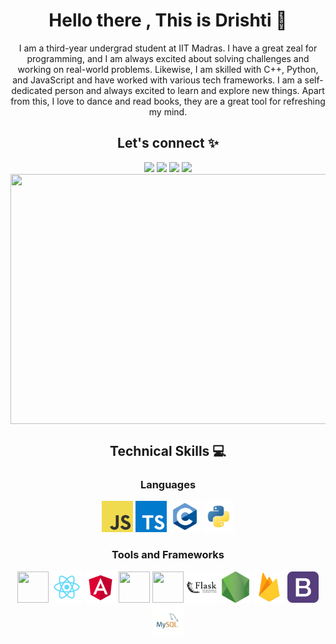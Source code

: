 <h1 align="center">Hello there , This is Drishti 👋</h1>
<p align="center">I am a third-year undergrad student at IIT Madras. I have a great zeal for programming, and I am always excited about solving challenges and working on real-world problems. Likewise, I am skilled with C++, Python, and JavaScript and have worked with various tech frameworks. I am a self-dedicated person and always excited to learn and explore new things. Apart from this, I love to dance and read books, they are a great tool for refreshing my mind.</p>

<h2 align = "center">Let's connect ✨</h2>
<p align="center">
 <a href="https://twitter.com/Drishti0901"><img src = "https://img.shields.io/badge/Twitter-Drishti0901?style=for-the-badge&logo=twitter&logoColor=white"/></a>
 <a href="https://www.linkedin.com/in/drishti-peshwani"><img src = "https://img.shields.io/badge/LinkedIn-drishti-peshwani?style=for-the-badge&logo=linkedin&logoColor=white"/></a>
  <a href="mailto: drishtipeshwani09@gmail.com"><img src = "https://img.shields.io/badge/Gmail-Drishti?style=for-the-badge&logo=gmail&logoColor=white"/></a>
 <a href="https://dev.to/drishtipeshwani"><img src = "https://img.shields.io/badge/dev.to-0A0A0A?style=for-the-badge&logo=devdotto&logoColor=white"/></a>
  <img align = "center" src ="https://user-images.githubusercontent.com/65016769/135293536-ec31116a-5dc6-4ac0-a25c-af0b590f34dd.png" width="800px" height="400px"/>
</p>

<h2 align = "center">Technical Skills 💻</h2>
<h3 align="center">Languages</h3>
<p align="center">
<img src = "https://raw.githubusercontent.com/github/explore/80688e429a7d4ef2fca1e82350fe8e3517d3494d/topics/javascript/javascript.png" height="50px" width="50px"/>
<img src = "https://raw.githubusercontent.com/github/explore/80688e429a7d4ef2fca1e82350fe8e3517d3494d/topics/typescript/typescript.png" height="50px" width="50px"/>
<img src = "https://raw.githubusercontent.com/github/explore/f3e22f0dca2be955676bc70d6214b95b13354ee8/topics/c/c.png" height="50px" width="50px"/>
<img src = "https://raw.githubusercontent.com/github/explore/80688e429a7d4ef2fca1e82350fe8e3517d3494d/topics/python/python.png" height="50px" width="50px"/>
  </p>
<h3 align="center">Tools and Frameworks</h3>
<p align="center">
 <img src = "https://appwrite.io/images-ee/press/square-logo-pink.svg" height="50px" width="50px"/>
<img src = "https://raw.githubusercontent.com/github/explore/80688e429a7d4ef2fca1e82350fe8e3517d3494d/topics/react/react.png" height="50px" width="50px"/>
<img src = "https://raw.githubusercontent.com/github/explore/f3e22f0dca2be955676bc70d6214b95b13354ee8/topics/angular/angular.png" height="50px" width="50px"/>
 <img src = "https://docs.soliditylang.org/en/v0.8.12/_static/logo.svg" height="50px" width="50px"/>
<img src = "https://ionicframework.com/img/meta/logo.png" height="50px" width="50px"/>
<img src = "https://raw.githubusercontent.com/github/explore/f3e22f0dca2be955676bc70d6214b95b13354ee8/topics/flask/flask.png" height="50px" width="50px"/>
<img src = "https://raw.githubusercontent.com/github/explore/f3e22f0dca2be955676bc70d6214b95b13354ee8/topics/nodejs/nodejs.png" height="50px" width="50px"/>
<img src = "https://raw.githubusercontent.com/github/explore/80688e429a7d4ef2fca1e82350fe8e3517d3494d/topics/firebase/firebase.png" height="50px" width="50px"/>
<img src = "https://raw.githubusercontent.com/github/explore/80688e429a7d4ef2fca1e82350fe8e3517d3494d/topics/bootstrap/bootstrap.png" height="50px" width="50px"/>
<img src = "https://raw.githubusercontent.com/github/explore/80688e429a7d4ef2fca1e82350fe8e3517d3494d/topics/mysql/mysql.png" height="50px" width="50px"/>
                                                                                                                   
                                                                                                                              
                                                                                                                            

